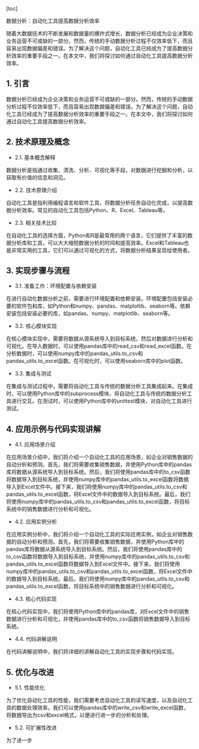 
[toc]                    
                
                
数据分析：自动化工具提高数据分析效率

随着大数据技术的不断发展和数据量的爆炸式增长，数据分析已经成为企业决策和业务运营不可或缺的一部分。然而，传统的手动数据分析过程不仅效率低下，而且容易出现数据偏差和错误。为了解决这个问题，自动化工具已经成为了提高数据分析效率的重要手段之一。在本文中，我们将探讨如何通过自动化工具提高数据分析效率。

## 1. 引言

数据分析已经成为企业决策和业务运营不可或缺的一部分。然而，传统的手动数据分析过程不仅效率低下，而且容易出现数据偏差和错误。为了解决这个问题，自动化工具已经成为了提高数据分析效率的重要手段之一。在本文中，我们将探讨如何通过自动化工具提高数据分析效率。

## 2. 技术原理及概念

- 2.1. 基本概念解释

数据分析是指通过收集、清洗、分析、可视化等手段，对数据进行挖掘和分析，以获取有价值的信息和洞见。

- 2.2. 技术原理介绍

自动化工具是指利用编程语言和软件工具，将数据分析任务自动化完成，以提高数据分析效率。常见的自动化工具包括Python、R、Excel、Tableau等。

- 2.3. 相关技术比较

在自动化工具的选择方面，Python和R是最常用的两个语言，它们提供了丰富的数据分析库和工具，可以大大缩短数据分析的时间和提高效率。Excel和Tableau也是非常实用的工具，它们可以通过可视化的方式，将数据分析结果呈现给使用者。

## 3. 实现步骤与流程

- 3.1. 准备工作：环境配置与依赖安装

在进行自动化数据分析之前，需要进行环境配置和依赖安装。环境配置包括安装必要的软件包和库，如Python和numpy、pandas、matplotlib、seaborn等。依赖安装包括安装必要的库，如pandas、numpy、matplotlib、seaborn等。

- 3.2. 核心模块实现

在核心模块实现中，需要将数据从源系统导入到目标系统，然后对数据进行分析和可视化。在导入数据时，可以使用pandas库中的read_csv和read_excel函数。在分析数据时，可以使用numpy库中的pandas_utils.to_csv和pandas_utils.to_excel函数。在可视化时，可以使用seaborn库中的plot函数。

- 3.3. 集成与测试

在集成与测试过程中，需要将自动化工具与传统的数据分析工具集成起来。在集成时，可以使用Python库中的subprocess模块，将自动化工具与传统的数据分析工具进行交互。在测试时，可以使用Python库中的unittest模块，对自动化工具进行测试。

## 4. 应用示例与代码实现讲解

- 4.1. 应用场景介绍

在应用场景介绍中，我们将介绍一个自动化工具的应用场景，如企业对销售数据的自动分析和预测。首先，我们将需要收集销售数据，并使用Python库中的pandas库将数据从源系统导入到目标系统。然后，我们将使用pandas库中的to_csv函数将数据导入到目标系统，并使用numpy库中的pandas_utils.to_excel函数将数据导入到Excel文件中。接下来，我们将使用numpy库中的pandas_utils.to_csv和pandas_utils.to_excel函数，将Excel文件中的数据导入到目标系统。最后，我们将使用numpy库中的pandas_utils.to_csv和pandas_utils.to_excel函数，将目标系统中的销售数据进行分析和可视化。

- 4.2. 应用实例分析

在应用实例分析中，我们将介绍一个自动化工具的实际应用实例，如企业对销售数据的自动分析和预测。首先，我们将需要收集销售数据，并使用Python库中的pandas库将数据从源系统导入到目标系统。然后，我们将使用pandas库中的to_csv函数将数据导入到目标系统，并使用numpy库中的pandas_utils.to_csv和pandas_utils.to_excel函数将数据导入到Excel文件中。接下来，我们将使用numpy库中的pandas_utils.to_csv和pandas_utils.to_excel函数，将Excel文件中的数据导入到目标系统。最后，我们将使用numpy库中的pandas_utils.to_csv和pandas_utils.to_excel函数，将目标系统中的销售数据进行分析和可视化。

- 4.3. 核心代码实现

在核心代码实现中，我们将使用Python库中的pandas库，对Excel文件中的销售数据进行分析和可视化，并使用pandas库中的to_csv函数将销售数据导入到目标系统。

- 4.4. 代码讲解说明

在代码讲解说明中，我们将详细的讲解自动化工具的实现步骤和代码实现。

## 5. 优化与改进

- 5.1. 性能优化

为了优化自动化工具的性能，我们需要考虑自动化工具的读写速度，以及自动化工具的数据处理效率。我们可以使用pandas库中的write_csv和write_excel函数，将数据导出为csv和excel格式，以便进行进一步的分析和处理。

- 5.2. 可扩展性改进

为了进一步

